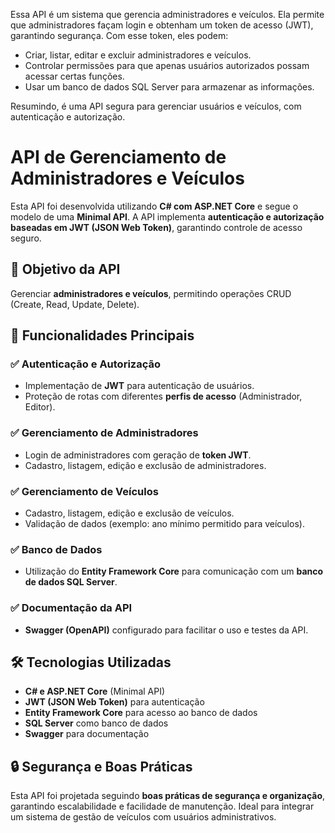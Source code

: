 Essa API é um sistema que gerencia administradores e veículos. Ela permite que administradores façam login e obtenham um token de acesso (JWT), garantindo segurança. Com esse token, eles podem:

- Criar, listar, editar e excluir administradores e veículos.
- Controlar permissões para que apenas usuários autorizados possam acessar certas funções.
- Usar um banco de dados SQL Server para armazenar as informações.

Resumindo, é uma API segura para gerenciar usuários e veículos, com autenticação e autorização.

# API de Gerenciamento de Administradores e Veículos

Esta API foi desenvolvida utilizando **C# com ASP.NET Core** e segue o modelo de uma **Minimal API**. A API implementa **autenticação e autorização baseadas em JWT (JSON Web Token)**, garantindo controle de acesso seguro.

## 📌 Objetivo da API
Gerenciar **administradores e veículos**, permitindo operações CRUD (Create, Read, Update, Delete).

## 🚀 Funcionalidades Principais

### ✅ Autenticação e Autorização
- Implementação de **JWT** para autenticação de usuários.
- Proteção de rotas com diferentes **perfis de acesso** (Administrador, Editor).

### ✅ Gerenciamento de Administradores
- Login de administradores com geração de **token JWT**.
- Cadastro, listagem, edição e exclusão de administradores.

### ✅ Gerenciamento de Veículos
- Cadastro, listagem, edição e exclusão de veículos.
- Validação de dados (exemplo: ano mínimo permitido para veículos).

### ✅ Banco de Dados
- Utilização do **Entity Framework Core** para comunicação com um **banco de dados SQL Server**.

### ✅ Documentação da API
- **Swagger (OpenAPI)** configurado para facilitar o uso e testes da API.

## 🛠️ Tecnologias Utilizadas
- **C# e ASP.NET Core** (Minimal API)
- **JWT (JSON Web Token)** para autenticação
- **Entity Framework Core** para acesso ao banco de dados
- **SQL Server** como banco de dados
- **Swagger** para documentação

## 🔒 Segurança e Boas Práticas
Esta API foi projetada seguindo **boas práticas de segurança e organização**, garantindo escalabilidade e facilidade de manutenção. Ideal para integrar um sistema de gestão de veículos com usuários administrativos.
